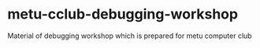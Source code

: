 # metu-cclub-debugging-workshop
Material of debugging workshop which is prepared for metu computer club
